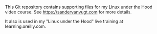 This Git repository contains supporting files for my Linux under the Hood video course. See https://sandervanvugt.com for more details. 

It also is used in my "Linux under the Hood" live training at learning.oreilly.com.
